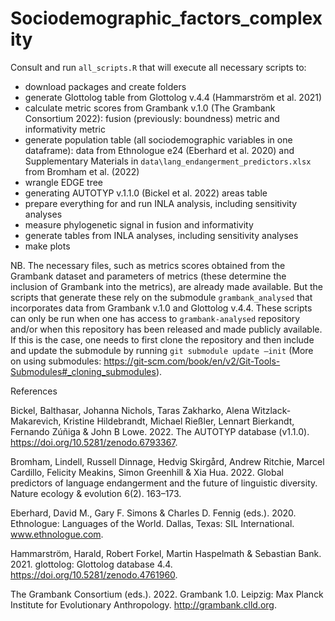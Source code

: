 # Sociodemographic_factors_complexity

Consult and run ```all_scripts.R``` that will execute all necessary scripts to:

- download packages and create folders 
- generate Glottolog table from Glottolog v.4.4 (Hammarström et al. 2021)
- calculate metric scores from Grambank v.1.0 (The Grambank Consortium 2022): fusion (previously: boundness) metric and informativity metric
- generate population table (all sociodemographic variables in one dataframe): data from Ethnologue e24 (Eberhard et al. 2020) and Supplementary Materials in ```data\lang_endangerment_predictors.xlsx``` from Bromham et al. (2022) 
- wrangle EDGE tree
- generating AUTOTYP v.1.1.0 (Bickel et al. 2022) areas table
- prepare everything for and run INLA analysis, including sensitivity analyses
- measure phylogenetic signal in fusion and informativity
- generate tables from INLA analyses, including sensitivity analyses
- make plots


NB. The necessary files, such as metrics scores obtained from the Grambank dataset and parameters of metrics (these determine the inclusion of Grambank into the metrics), are already made available. But the scripts that generate these rely on the submodule ```grambank_analysed``` that incorporates data from Grambank v.1.0 and Glottolog v.4.4. These scripts can only be run when one has access to ```grambank-analysed``` repository and/or when this repository has been released and made publicly available. If this is the case, one needs to first clone the repository and then include and update the submodule by running ```git submodule update —init``` (More on using submodules: https://git-scm.com/book/en/v2/Git-Tools-Submodules#_cloning_submodules). 




References

Bickel, Balthasar, Johanna Nichols, Taras Zakharko, Alena Witzlack-Makarevich, Kristine Hildebrandt, Michael Rießler, Lennart Bierkandt, Fernando Zúñiga & John B Lowe. 2022. The AUTOTYP database (v1.1.0). https://doi.org/10.5281/zenodo.6793367.

Bromham, Lindell, Russell Dinnage, Hedvig Skirgård, Andrew Ritchie, Marcel Cardillo, Felicity Meakins, Simon Greenhill & Xia Hua. 2022. Global predictors of language endangerment and the future of linguistic diversity. Nature ecology & evolution 6(2). 163–173.

Eberhard, David M., Gary F. Simons & Charles D. Fennig (eds.). 2020. Ethnologue: Languages of the World. Dallas, Texas: SIL International. www.ethnologue.com.

Hammarström, Harald, Robert Forkel, Martin Haspelmath & Sebastian Bank. 2021. glottolog: Glottolog database 4.4. https://doi.org/10.5281/zenodo.4761960.

The Grambank Consortium (eds.). 2022. Grambank 1.0. Leipzig: Max Planck Institute for Evolutionary Anthropology. http://grambank.clld.org.





